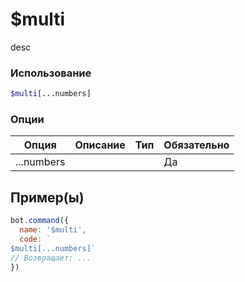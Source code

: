 # $multi
desc
### Использование
```php
$multi[...numbers]
```

### Опции

| Опция | Описание | Тип | Обязательно |
|--------|-------------|------|----------|
| ...numbers |  |  | Да |  
## Пример(ы)

```javascript
bot.command({
  name: '$multi',
  code: `
$multi[...numbers]`
// Возвращает: ...
})
```